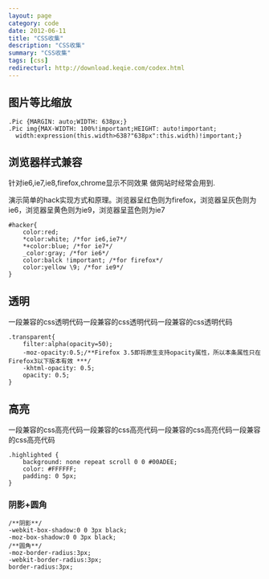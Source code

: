 ```yaml
---
layout: page
category: code
date: 2012-06-11
title: "CSS收集"
description: "CSS收集"
summary: "CSS收集"
tags: [css]
redirecturl: http://download.keqie.com/codex.html
---
```


图片等比缩放  
------------

    .Pic {MARGIN: auto;WIDTH: 638px;}  
    .Pic img{MAX-WIDTH: 100%!important;HEIGHT: auto!important;  
      width:expression(this.width>638?"638px":this.width)!important;}

浏览器样式兼容
------------------------------------

针对ie6,ie7,ie8,firefox,chrome显示不同效果 做网站时经常会用到.

演示简单的hack实现方式和原理。浏览器呈红色则为firefox，浏览器呈灰色则为ie6，浏览器呈黄色则为ie9，浏览器呈蓝色则为ie7

    #hacker{
        color:red; 
        *color:white; /*for ie6,ie7*/
        *+color:blue; /*for ie7*/
        _color:gray; /*for ie6*/
        color:balck !important; /*for firefox*/
        color:yellow \9; /*for ie9*/
    }

透明
------------------------------------

一段兼容的css透明代码一段兼容的css透明代码一段兼容的css透明代码

    .transparent{
        filter:alpha(opacity=50); 
        -moz-opacity:0.5;/**Firefox 3.5即将原生支持opacity属性，所以本条属性只在Firefox3以下版本有效 ***/ 
        -khtml-opacity: 0.5; 
        opacity: 0.5; 
    }

高亮
------------------------------------

一段兼容的css高亮代码一段兼容的css高亮代码一段兼容的css高亮代码一段兼容的css高亮代码

    .highlighted {
        background: none repeat scroll 0 0 #00ADEE;
        color: #FFFFFF;
        padding: 0 5px;
    }

### 阴影+圆角

    /**阴影**/
    -webkit-box-shadow:0 0 3px black;
    -moz-box-shadow:0 0 3px black;
    /**圆角**/
    -moz-border-radius:3px;
    -webkit-border-radius:3px;
    border-radius:3px;

